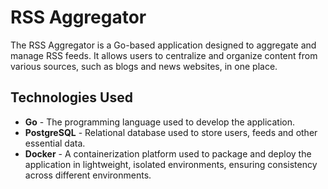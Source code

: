 # RSS Aggregator

The RSS Aggregator is a Go-based application designed to aggregate and manage RSS feeds. It allows users to centralize and organize content from various sources, such as blogs and news websites, in one place.

## Technologies Used

- **Go** - The programming language used to develop the application.
- **PostgreSQL** - Relational database used to store users, feeds and other essential data.
- **Docker** - A containerization platform used to package and deploy the application in lightweight, isolated environments, ensuring consistency across different environments.
